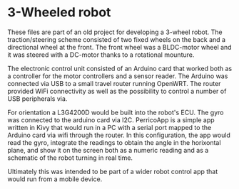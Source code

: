 # 3-Wheeled robot
These files are part of an old project for developing a 3-wheel robot. The traction/steering scheme consisted of two fixed wheels on the back and a directional wheel at the front. The front wheel was a BLDC-motor wheel and it was steered with a DC-motor thanks to a rotational mounture.

The electronic control unit consisted of an Arduino card that worked both as a controller for the motor controllers and a sensor reader. The Arduino was connected via USB to a small travel router running OpenWRT. The router provided WiFi connectivity as well as the possibility to control a number of USB peripherals via.

For orientation a L3G4200D would be built into the robot's ECU. The gyro was connected to the arduino card via I2C. PerricoApp is a simple app written in Kivy that would run in a PC with a serial port mapped to the Arduino card via wifi through the router. In this configuration, the app would read the gyro, integrate the readings to obtain the angle in the horixontal plane, and show it on the screen both as a numeric reading and as a schematic of the robot turning in real time.

Ultimately this was intended to be part of a wider robot control app that would run from a mobile device.
